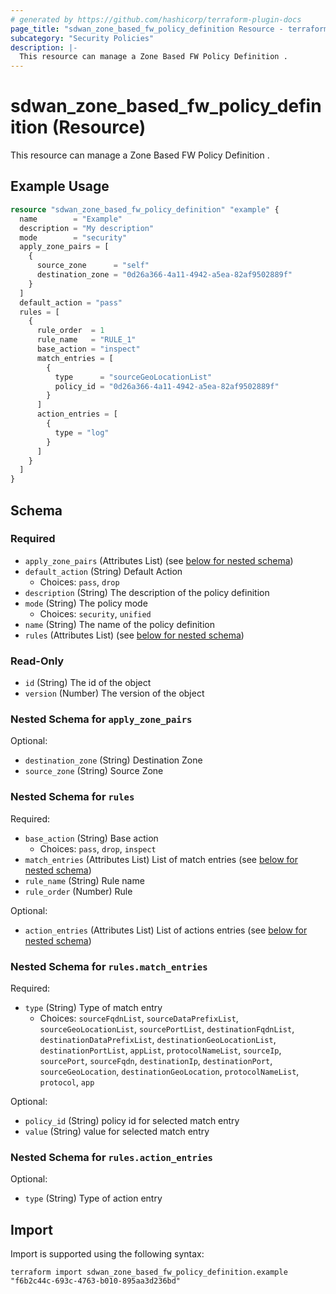 ```yaml
---
# generated by https://github.com/hashicorp/terraform-plugin-docs
page_title: "sdwan_zone_based_fw_policy_definition Resource - terraform-provider-sdwan"
subcategory: "Security Policies"
description: |-
  This resource can manage a Zone Based FW Policy Definition .
---
```


# sdwan_zone_based_fw_policy_definition (Resource)

This resource can manage a Zone Based FW Policy Definition .

## Example Usage

```terraform
resource "sdwan_zone_based_fw_policy_definition" "example" {
  name        = "Example"
  description = "My description"
  mode        = "security"
  apply_zone_pairs = [
    {
      source_zone      = "self"
      destination_zone = "0d26a366-4a11-4942-a5ea-82af9502889f"
    }
  ]
  default_action = "pass"
  rules = [
    {
      rule_order  = 1
      rule_name   = "RULE_1"
      base_action = "inspect"
      match_entries = [
        {
          type      = "sourceGeoLocationList"
          policy_id = "0d26a366-4a11-4942-a5ea-82af9502889f"
        }
      ]
      action_entries = [
        {
          type = "log"
        }
      ]
    }
  ]
}
```

<!-- schema generated by tfplugindocs -->
## Schema

### Required

- `apply_zone_pairs` (Attributes List) (see [below for nested schema](#nestedatt--apply_zone_pairs))
- `default_action` (String) Default Action
  - Choices: `pass`, `drop`
- `description` (String) The description of the policy definition
- `mode` (String) The policy mode
  - Choices: `security`, `unified`
- `name` (String) The name of the policy definition
- `rules` (Attributes List) (see [below for nested schema](#nestedatt--rules))

### Read-Only

- `id` (String) The id of the object
- `version` (Number) The version of the object

<a id="nestedatt--apply_zone_pairs"></a>
### Nested Schema for `apply_zone_pairs`

Optional:

- `destination_zone` (String) Destination Zone
- `source_zone` (String) Source Zone


<a id="nestedatt--rules"></a>
### Nested Schema for `rules`

Required:

- `base_action` (String) Base action
  - Choices: `pass`, `drop`, `inspect`
- `match_entries` (Attributes List) List of match entries (see [below for nested schema](#nestedatt--rules--match_entries))
- `rule_name` (String) Rule name
- `rule_order` (Number) Rule

Optional:

- `action_entries` (Attributes List) List of actions entries (see [below for nested schema](#nestedatt--rules--action_entries))

<a id="nestedatt--rules--match_entries"></a>
### Nested Schema for `rules.match_entries`

Required:

- `type` (String) Type of match entry
  - Choices: `sourceFqdnList`, `sourceDataPrefixList`, `sourceGeoLocationList`, `sourcePortList`, `destinationFqdnList`, `destinationDataPrefixList`, `destinationGeoLocationList`, `destinationPortList`, `appList`, `protocolNameList`, `sourceIp`, `sourcePort`, `sourceFqdn`, `destinationIp`, `destinationPort`, `sourceGeoLocation`, `destinationGeoLocation`, `protocolNameList`, `protocol`, `app`

Optional:

- `policy_id` (String) policy id for selected match entry
- `value` (String) value for selected match entry


<a id="nestedatt--rules--action_entries"></a>
### Nested Schema for `rules.action_entries`

Optional:

- `type` (String) Type of action entry

## Import

Import is supported using the following syntax:

```shell
terraform import sdwan_zone_based_fw_policy_definition.example "f6b2c44c-693c-4763-b010-895aa3d236bd"
```
